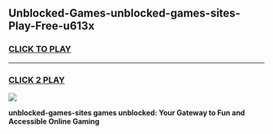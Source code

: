 
## Unblocked-Games-unblocked-games-sites-Play-Free-u613x
<h3>
<a href="https://premium76.site?title=unblocked-games-sites&ref=17A">CLICK TO PLAY</a></h3>
<hr>

<h3>
<a href="https://premium76.site?title=unblocked-games-sites&ref=17A">CLICK 2 PLAY</a>
  
</h3>

<a href="https://premium76.site?title=unblocked-games-sites&ref=17A"><img src="https://clearcache.store/games.png"></a>


**unblocked-games-sites games unblocked: Your Gateway to Fun and Accessible Online Gaming**

